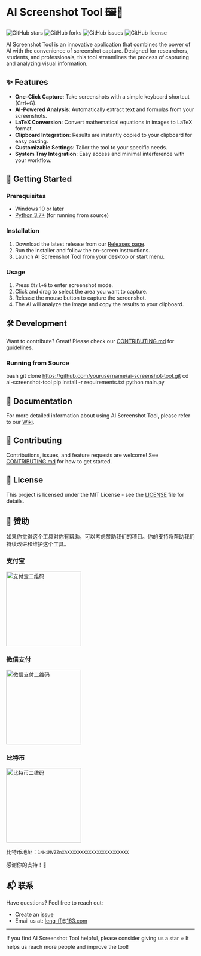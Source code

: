 # AI Screenshot Tool 🖼️🤖

![GitHub stars](https://img.shields.io/github/stars/lengff123/AIScreenshot?style=social)
![GitHub forks](https://img.shields.io/github/forks/lengff123/AIScreenshot?style=social)
![GitHub issues](https://img.shields.io/github/issues/lengff123/AIScreenshot)
![GitHub license](https://img.shields.io/github/license/lengff123/AIScreenshot)

AI Screenshot Tool is an innovative application that combines the power of AI with the convenience of screenshot capture. Designed for researchers, students, and professionals, this tool streamlines the process of capturing and analyzing visual information.

## ✨ Features

- **One-Click Capture**: Take screenshots with a simple keyboard shortcut (Ctrl+G).
- **AI-Powered Analysis**: Automatically extract text and formulas from your screenshots.
- **LaTeX Conversion**: Convert mathematical equations in images to LaTeX format.
- **Clipboard Integration**: Results are instantly copied to your clipboard for easy pasting.
- **Customizable Settings**: Tailor the tool to your specific needs.
- **System Tray Integration**: Easy access and minimal interference with your workflow.

## 🚀 Getting Started

### Prerequisites

- Windows 10 or later
- [Python 3.7+](https://www.python.org/downloads/) (for running from source)

### Installation

1. Download the latest release from our [Releases page](https://github.com/yourusername/ai-screenshot-tool/releases).
2. Run the installer and follow the on-screen instructions.
3. Launch AI Screenshot Tool from your desktop or start menu.

### Usage

1. Press `Ctrl+G` to enter screenshot mode.
2. Click and drag to select the area you want to capture.
3. Release the mouse button to capture the screenshot.
4. The AI will analyze the image and copy the results to your clipboard.

## 🛠️ Development

Want to contribute? Great! Please check our [CONTRIBUTING.md](CONTRIBUTING.md) for guidelines.

### Running from Source

bash
git clone https://github.com/yourusername/ai-screenshot-tool.git
cd ai-screenshot-tool
pip install -r requirements.txt
python main.py

## 📘 Documentation

For more detailed information about using AI Screenshot Tool, please refer to our [Wiki](https://github.com/yourusername/ai-screenshot-tool/wiki).

## 🤝 Contributing

Contributions, issues, and feature requests are welcome! See [CONTRIBUTING.md](CONTRIBUTING.md) for how to get started.

## 📄 License

This project is licensed under the MIT License - see the [LICENSE](LICENSE) file for details.

## 🙏 赞助

如果你觉得这个工具对你有帮助，可以考虑赞助我们的项目。你的支持将帮助我们持续改进和维护这个工具。

### 支付宝

<img src="https://raw.githubusercontent.com/lengff123/AIScreenshot/main/images/alipay.jpg" alt="支付宝二维码" width="200"/>

### 微信支付

<img src="https://raw.githubusercontent.com/lengff123/AIScreenshot/main/images/wechat.jpg" alt="微信支付二维码" width="200"/>

### 比特币

<img src="https://raw.githubusercontent.com/lengff123/AIScreenshot/main/images/btc.png" alt="比特币二维码" width="200"/>

比特币地址：`1NHiMVZZnXhXXXXXXXXXXXXXXXXXXXXXXX`

感谢你的支持！🎉

## 📬 联系

Have questions? Feel free to reach out:

- Create an [issue](https://github.com/yourusername/ai-screenshot-tool/issues)
- Email us at: leng_ff@163.com

---

If you find AI Screenshot Tool helpful, please consider giving us a star ⭐️ It helps us reach more people and improve the tool!
